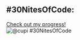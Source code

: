 ## #30NitesOfCode:
  [Check out my progress!](https://www.codedex.io/@cupi/30-nites-of-code)  
  ![@cupi #30NitesOfCode](https://www.codedex.io/api/petStatus?user=cupi)

